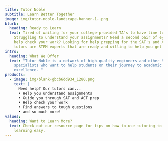 ```yaml
---
title: Tutor Noble
subtitle: Learn Better Together
image: img/tutor-noble-landscape-banner-1-.png
blurb:
  heading: Ready to Learn
  text: Tired of waiting for your college-provided TA's to have time to help?
    Struggling to understand your assignments? Need a second pair of eyes to
    help check your work? Looking for help prepping for the SAT's and ACT's? Our
    tutors are STEM experts that are ready and willing to help you get ahead;
intro:
  heading: What We Offer
  text: "Tutor Noble is a network of high-quality engineers and other STEM
    specialists who want to help students on their journey to academic
    excellence. "
products:
  - image: img/blank-gbcb6dd934_1280.png
    text: |
      Need help? Our tutors can...
      •	Help you understand assignments
      •	Guide you through SAT and ACT prep
      •	Help check your work
      •	Find answers to tough questions
      •	and so much more!
values:
  heading: Want to Learn More?
  text: Check out our resource page for tips on how to use tutoring to make
    learning easy.
---
```

